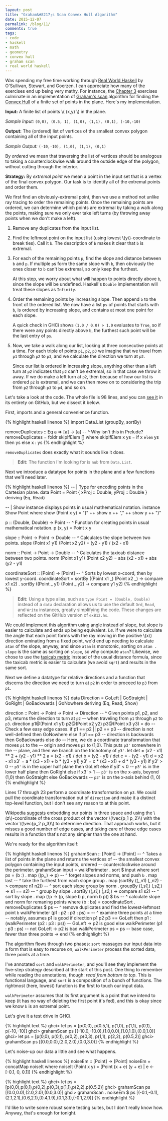 ```yaml
---
layout: post
title: "Graham&#8217;s Scan Convex Hull Algorithm"
date: 2015-12-07
permalink: /blog/11/
comments: true
tags:
- code
- haskell
- math
- geometry
- convex hull
- graham scan
- real world haskell
---
```


Was spending my free time working through [Real World Haskell][1] by
O'Sullivan, Stewart, and Goerzen.
I can appreciate how many of the exercises end up being very mathy.
For instance, the [Chapter 3][2] exercises culminate in an
implementation of [Graham's scan][3] algorithm for finding the
[Convex Hull][4] of a finite set of points in the plane.
Here's my implementation.

  [1]: http://book.realworldhaskell.org/
  [2]: http://book.realworldhaskell.org/read/defining-types-streamlining-functions.html
  [3]: http://en.wikipedia.org/wiki/Graham_scan
  [4]: http://en.wikipedia.org/wiki/Convex_hull

<!--break-->

**Input:** A finite list of points \\( (x,y) \\) in the plane.

_Sample Input:_ `(0,0), (0.5, 1), (1,0), (1,1), (0,1), (-10,-10)`

**Output:** The (ordered) list of vertices of the smallest convex
polygon containing all of the input points.

_Sample Output:_ `(-10,-10), (1,0), (1,1), (0,1)`

By _ordered_ we mean that traversing the list of vertices should be
analogous to taking a counterclockwise walk around the outside edge of
the polygon, without cutting through the interior.

**Strategy:** By _extremal point_ we mean a point in the input set that
is a vertex of the final convex polygon. Our task is to identify all of
the extremal points and order them.

We first find an obviously-extremal point, then we use a method not
unlike ray tracing to order the remaining points. Once the remaining
points are ordered, we can determine which points are extremal by
taking a walk along the points, making sure we only ever take left
turns (by throwing away points when we don't make a left).

1.  Remove any duplicates from the input list.

2.  Find the leftmost point on the input list (using lowest
    \\(y\\)-coordinate to break ties). Call it `b`.
    The description of `b` makes it clear that `b` is extremal.

3.  For each of the remaining points `p`, find the slope and
    distance between `b` and `p`. If multiple `p`s form the
    same slope with `b`, then obviously the ones closer to `b` can't
    be extremal, so only keep the furthest.

    At this step, we worry about what will happen to points directly
    above `b`, since the slope will be undefined. Haskell's `Double`
    implementation will treat these slopes as `Infinity`.

4.  Order the remaining points by increasing slope. Then append `b`
    to the front of the ordered list. We now have a list `ps` of
    points that starts with `b`, is ordered by increasing slope,
    and contains at most one point for each slope.

    A quick check in GHCi shows `(1.0 / 0.0) > 1.0` evaluates to `True`,
    so if there were any points directly above `b`, the furthest
    such point will be the last entry of `ps`.

5.  Now, we take a walk along our list, looking at three consecutive
    points at a time. For each triple of points `p1`, `p2`, `p3` we
    imagine that we travel from `p1` through `p2` to `p3`,
    and we calculate the direction we turn at `p2`.

    Since our list is ordered in increasing slope, anything other than a
    left turn at `p2` indicates that `p2` can't be extremal, so
    in that case we throw it away. If we do make a left turn at
    `p2`, then because of how our list is ordered `p2` is
    extremal, and we can then move on to considering the trip from
    `p2` through `p3` to `p4`, and so on.

Let's take a look at the code. The whole file is 98 lines, and you can
[see it][5] in its entirety on GitHub, but we dissect it below.

  [5]: http://github.com/friedbrice/RealWorldHaskell/blob/master/ch3/exB12.hs

First, imports and a general convenience function.

{% highlight haskell linenos %}
import Data.List (groupBy, sortBy)

removeDuplicates :: Eq a => [a] -> [a]
-- ^ Why isn't this in Prelude?
removeDuplicates = foldr skipIfElem []
  where
    skipIfElem x ys = if x `elem` ys
                      then ys
                      else x : ys
{% endhighlight %}

`removeDuplicates` does exactly what it sounds like it does.

> **Edit:** The function I'm looking for is `nub` from `Data.List`.

Next we introduce a datatype for points in the plane and a few
functions that we'll need later.

{% highlight haskell linenos %}
-- | Type for encoding points in the Cartesian plane.
data Point = Point { xProj :: Double, yProj :: Double }
             deriving (Eq, Read)

-- | Show instance displays points in usual mathematical notation.
instance Show Point where
  show (Point x y) = "(" ++ show x ++ "," ++ show y ++ ")"

p :: (Double, Double) -> Point
-- ^ Function for creating points in usual mathematical notation.
p (x, y) = Point x y

slope :: Point -> Point -> Double
-- ^ Calculates the slope between two points.
slope (Point x1 y1) (Point x2 y2) = (y2 - y1) / (x2 - x1)

norm :: Point -> Point -> Double
-- ^ Calculates the taxicab distance between two points.
norm (Point x1 y1) (Point x2 y2) = abs (x2 - x1) + abs (y2 - y1)

coordinateSort :: [Point] -> [Point]
-- ^ Sorts by lowest x-coord, then by lowest y-coord.
coordinateSort = sortBy (\(Point x1 _) (Point x2 _) -> compare x1 x2)
               . sortBy (\(Point _ y1) (Point _ y2) -> compare y1 y2)
{% endhighlight %}

> **Edit:** Using a type alias, such as `type Point = (Double, Double)`
> instead of a `data` declaration
> allows us to use the default `Ord`, `Read`, and `Write` instances,
> greatly simplifying the code. These changes are reflected on the
> GitHub version of `exB12.hs`.

We could implement this algorithm using angle instead of slope, but
slope is easier to calculate and ends up being equivalent. _I.e._ if we
were to calculate the angle that each point forms with the ray moving in
the positive \\(x\\) direction eminating from a fixed point, we'd end up
needing to calculate `atan` of the slope, anyway, and since `atan` is
monotonic, sorting on `atan . slope` is the same as sorting on `slope`,
so why compute `atan`? Likewise, we chose to use the [taxicab metric][6]
instead of the usual distance formula, since the taxicab metric is
easier to calculate (we avoid `sqrt`) and results in the same sort.

  [6]: http://en.wikipedia.org/Taxicab_geometry

Next we define a datatype for relative directions and a function that
discerns the direction we need to turn at `p2` in order to proceed to
`p3` from `p1`.

{% highlight haskell linenos %}
data Direction = GoLeft | GoStraight | GoRight | GoBackwards | GoNowhere
                 deriving (Eq, Read, Show)

direction :: Point -> Point -> Point -> Direction
-- ^ Given points p1, p2, and p3, returns the direction to turn at `p2`
--   when traveling from `p1` through `p2` to `p3`.
direction p1@(Point x1 y1) p2@(Point x2 y2) p3@(Point x3 y3) = do
  -- Check a few easy edge cases.
  if p1 == p2 || p2 == p3 -- direction is not well-defined
  then GoNowhere
  else if p1 == p3 -- direction is backwards
  then GoBackwards
  else do
    -- Here, we do a coordinate transformation that moves `p1` to the
    -- origin and moves `p2` to (1,0). This puts `p3'` somewhere in the
    -- plane, and then we branch on the trichotomy of `y3'`.
    let det = (x2 - x1) ** 2 + (y2 - y1) ** 2
        a   = (x2 - x1) / det
        b   = (y2 - y1) / det
        c   = - (y2 - y1)
        d   = x2 - x1
        x3' = a * (x3 - x1) + b * (y3 - y1)
        y3' = c * (x3 - x1) + d * (y3 - y1)
    if y3' > 0 -- `p3'` is in the upper half plane
    then GoLeft
    else if y3' < 0 -- `p3'` is in the lower half plane
    then GoRight
    else if x3' > 1 -- `p3'` is on the x-axis, beyond (1,0)
    then GoStraight
    else GoBackwards -- `p3'` is on the x-axis behind (1, 0)
{% endhighlight %}

Lines 17 through 23 perform a coordinate transformation on `p3`. We
could pull the coordinate transformation out of `direction` and make it
a distinct top-level function, but I don't see any reason to at this
point.

Wikipedia [suggests][7] embedding our points in three space
and using the \\(z\\)-coordinate of the cross
product of the vector \\(\vec{p_1 p_2}\\) with the vector
\\(\vec{p_2 p_3}\\) to determine direction.
That approach works, but it misses a good number of edge cases,
and taking care of those edge cases results in a function that's
not any simpler than the one at hand.

  [7]: http://en.wikipedia.org/wiki/Graham_scan#Algorithm

We're ready for the algorithm itself:

{% highlight haskell linenos %}
grahamScan :: [Point] -> [Point]
-- ^ Takes a list of points in the plane and returns the vertices of
--   the smallest convex polygon containing the input points, ordered
--   counterclockwise around the perimeter.
grahamScan input = walkPerimeter . sort $ input
  where
    sort ps = (b :)
            . map (\(p,_,_) -> p)
            -- ^ forget slopes and norms, and push `b`
            . map last
            -- ^ take the furthest from each slope group
            . map (sortBy (\(_,_,n1) (_,_,n2) -> compare n1 n2))
            -- ^ sort each slope group by norm
            . groupBy (\(_,s1,_) (_,s2,_) -> s1 == s2)
            -- ^ group by slope
            . sortBy (\(_,s1,_) (_,s2,_) -> compare s1 s2)
            -- ^ sort by slope
            . map (\p -> (p, slope b p, norm b p)) $ bs
            -- ^ calculate slope and norm for remaning points
      where
        (b : bs) = coordinateSort . removeDuplicates $ ps
        -- ^ remove duplicates and find the lowest-leftmost point `b`
    walkPerimeter (p1 : p2 : p3 : ps) =
      -- ^ examine three points at a time
      --   notably, assumes p1 is good
      if direction p1 p2 p3 == GoLeft
      then p1 : (walkPerimeter (p2 : p3 : ps)) -- GoLeft -> p2 is good
      else walkPerimeter (p1 : p3 : ps) -- not GoLeft -> p2 is bad
    walkPerimeter ps = ps -- base case, fewer than three points -> end
{% endhighlight %}

The algorithm flows through two phases: `sort` massages our input data
into a form that is easy to recurse on, `walkPerimeter` process the
sorted data, three points at a time.

I've annotated `sort` and `walkPerimeter`, and you'll see they
implement the five-step strategy described at the start of this post.
One thing to remember while reading the annotations, though: _read from
bottom to top_. This is functional language, and `sort` is a composition
of a bunch of functions. The rightmost (here, lowest) function is the
first to touch our input data.

`walkPerimeter` assumes that its first argument is a point that we
intend to keep (it has no way of deleting the first point it's fed),
and this is okay since we know `b` is an extremal point.

Let's give it a test drive in GHCi.

{% highlight text %}
ghci> let ps = [p(0,0), p(0.5,1), p(1,0), p(1,1), p(0,1), p(-10,-10)]
ghci> grahamScan ps
[(-10.0,-10.0),(1.0,0.0),(1.0,1.0),(0.0,1.0)]
ghci> let ps = [p(0,0), p(0,1), p(0,2), p(0,3), p(1,1), p(2,2), p(0.5,2)]
ghci> grahamScan ps
[(0.0,0.0),(2.0,2.0),(0.0,3.0)]
{% endhighlight %}

Let's noise-up our data a little and see what happens.

{% highlight haskell linenos %}
noiseEm :: [Point] -> [Point]
noiseEm = concatMap noiseIt
  where
    noiseIt (Point x y) = [Point (x + e) (y + e) | e <- [-0.1, 0, 0.1]]
{% endhighlight %}

{% highlight text %}
ghci> let ps = [p(0,0),p(0,1),p(0,2),p(0,3),p(1,1),p(2,2),p(0.5,2)]
ghci> grahamScan ps
[(0.0,0.0),(2.0,2.0),(0.0,3.0)]
ghci> grahamScan . noiseEm $ ps
[(-0.1,-0.1),(2.1,2.1),(0.6,2.1),(0.4,1.9),(0.1,3.1),(-0.1,2.9)]
{% endhighlight %}

I'd like to write some robust some testing suites,
but I don't really know how.
Anyway, that's enough for tonight.
